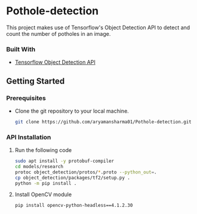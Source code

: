 ﻿# Pothole-detection
 
 This project makes use of Tensorflow's Object Detection API to detect and count the number of potholes in an image. 

### Built With

* [Tensorflow Object Detection API](https://github.com/tensorflow/models/tree/master/research/object_detection)

## Getting Started

### Prerequisites

* Clone the git repository to your local machine.

  ```sh
  git clone https://github.com/aryamansharma01/Pothole-detection.git
  ```

### API Installation

1. Run the following code
   ```sh
   sudo apt install -y protobuf-compiler
   cd models/research
   protoc object_detection/protos/*.proto --python_out=.
   cp object_detection/packages/tf2/setup.py .
   python -m pip install .
   ```
3. Install OpenCV module
   ```sh
   pip install opencv-python-headless==4.1.2.30
   ```
